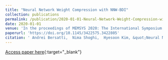 ```yaml
---
title: "Neural Network Weight Compression with NNW-BDI"
collection: publications
permalink: /publication/2020-01-01-Neural-Network-Weight-Compression-with-NNW-BDI
date: 2020-01-01
venue: 'In the proceedings of MEMSYS 2020: The International Symposium on Memory Systems, Washington, DC, USA, September, 2020'
paperurl: 'https://doi.org/10.1145/3422575.3422805'
citation: ' Andrei Bersatti,  Nima Shoghi,  Hyesoon Kim, &quot;Neural Network Weight Compression with NNW-BDI.&quot; In the proceedings of MEMSYS 2020: The International Symposium on Memory Systems, Washington, DC, USA, September, 2020, 2020.'
---
```

[Access paper here](https://doi.org/10.1145/3422575.3422805){:target="_blank"}
